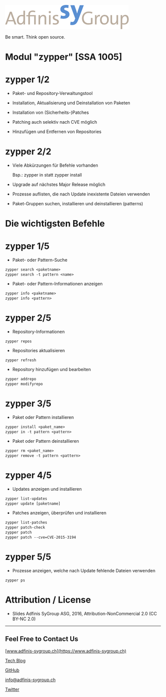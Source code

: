 ![](pics_2/adfinis_sygroup_logo.png)

Be smart. Think open source.

# Modul "zypper" [SSA 1005]

# zypper 1/2

* Paket- und Repository-Verwaltungstool

* Installation, Aktualisierung und Deinstallation von Paketen

* Installation von (Sicherheits-)Patches

* Patching auch selektiv nach CVE möglich

* Hinzufügen und Entfernen von Repositories

# zypper 2/2

* Viele Abkürzungen für Befehle vorhanden

  Bsp.: zypper in statt zypper install

* Upgrade auf nächstes Major Release möglich

* Prozesse auflisten, die nach Update inexistente Dateien verwenden

* Paket-Gruppen suchen, installieren und deinstallieren (patterns)

# Die wichtigsten Befehle

# zypper 1/5

* Paket- oder Pattern-Suche
```
zypper search <paketname>
zypper search -t pattern <name>
```
* Paket- oder Pattern-Informationen anzeigen
```
zypper info <paketname>
zypper info <pattern>
```

# zypper 2/5

* Repository-Informationen
```
zypper repos
```
* Repositories aktualisieren
```
zypper refresh
```
* Repository hinzufügen und bearbeiten
```
zypper addrepo
zypper modifyrepo
```

# zypper 3/5

* Paket oder Pattern installieren
```
zypper install <paket_name>
zypper in -t pattern <pattern>
```
* Paket oder Pattern deinstallieren
```
zypper rm <paket_name>
zypper remove -t pattern <pattern>
```

# zypper 4/5

* Updates anzeigen und installieren
```
zypper list-updates
zypper update [paketname]
```
* Patches anzeigen, überprüfen und installieren
```
zypper list-patches
zypper patch-check
zypper patch
zypper patch --cve=CVE-2015-3194
```

# zypper 5/5

* Prozesse anzeigen, welche nach Update fehlende Dateien verwenden
```
zypper ps
```

# Attribution / License

* Slides
  Adfinis SyGroup ASG, 2016, Attribution-NonCommercial 2.0 (CC BY-NC 2.0)

---

## Feel Free to Contact Us

[www.adfinis-sygroup.ch](https://www.adfinis-sygroup.ch)

[Tech Blog](https://www.adfinis-sygroup.ch/blog)

[GitHub](https://github.com/adfinis-sygroup)

<info@adfinis-sygroup.ch>

[Twitter](https://twitter.com/adfinissygroup)
